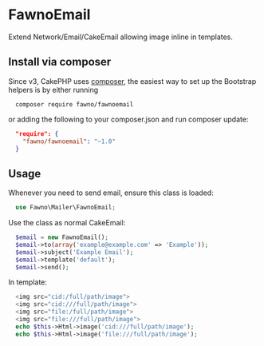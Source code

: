 # FawnoEmail

Extend Network/Email/CakeEmail allowing image inline in templates.


Install via composer
--------------------

Since v3, CakePHP uses [composer](http://getcomposer.org), the easiest way to set up the Bootstrap helpers is by either running
```
  composer require fawno/fawnoemail
```
or adding the following to your composer.json and run composer update:
```composer.json
  "require": {
    "fawno/fawnoemail": "~1.0"
  }
```

Usage
-----
Whenever you need to send email, ensure this class is loaded:
```php
  use Fawno\Mailer\FawnoEmail;
```
Use the class as normal CakeEmail:
```php
  $email = new FawnoEmail();
  $email->to(array('example@example.com' => 'Example'));
  $email->subject('Example Email');
  $email->template('default');
  $email->send();
```

In template:
```php
  <img src="cid:/full/path/image">
  <img src="cid:///full/path/image">
  <img src="file:/full/path/image">
  <img src="file:///full/path/image">
  echo $this->Html->image('cid:///full/path/image');
  echo $this->Html->image('file:///full/path/image');
```
